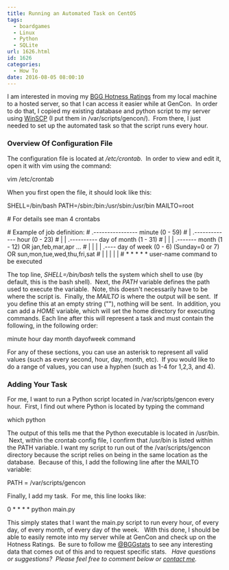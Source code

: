 ```yaml
---
title: Running an Automated Task on CentOS
tags:
  - boardgames
  - Linux
  - Python
  - SQLite
url: 1626.html
id: 1626
categories:
  - How To
date: 2016-08-05 08:00:10
---
```


I am interested in moving my [BGG Hotness Ratings](/tracking-bgg-hotness-rankings-during-gencon/) from my local machine to a hosted server, so that I can access it easier while at GenCon.  In order to do that, I copied my existing database and python script to my server using [WinSCP](https://www.google.com/url?sa=t&rct=j&q=&esrc=s&source=web&cd=1&cad=rja&uact=8&ved=0ahUKEwihqODHh6TOAhVBRSYKHV56D3gQFggcMAA&url=https%3A%2F%2Fwinscp.net%2Feng%2Fdownload.php&usg=AFQjCNFGy0DbS4A__xFv8ToHgJYyYD3BOw&sig2=5bCOPA9u30CoJ6TPC3mhRg&bvm=bv.128617741,d.eWE) (I put them in /var/scripts/gencon/).  From there, I just needed to set up the automated task so that the script runs every hour.

### Overview Of Configuration File

The configuration file is located at _/etc/crontab_.  In order to view and edit it, open it with vim using the command:

vim /etc/crontab

When you first open the file, it should look like this:

SHELL=/bin/bash
PATH=/sbin:/bin:/usr/sbin:/usr/bin
MAILTO=root

\# For details see man 4 crontabs

\# Example of job definition:
\# .---------------- minute (0 - 59)
\# |  .------------- hour (0 - 23)
\# |  |  .---------- day of month (1 - 31)
\# |  |  |  .------- month (1 - 12) OR jan,feb,mar,apr ...
\# |  |  |  |  .---- day of week (0 - 6) (Sunday=0 or 7) OR sun,mon,tue,wed,thu,fri,sat
\# |  |  |  |  |
\# *  *  *  *  * user-name  command to be executed

The top line, _SHELL=/bin/bash_ tells the system which shell to use (by default, this is the bash shell).  Next, the _PATH_ variable defines the path used to execute the variable.  Note, this doesn't necessarily have to be where the script is.  Finally, the _MAILTO_ is where the output will be sent.  If you define this at an empty string (""), nothing will be sent.  In addition, you can add a _HOME_ variable, which will set the home directory for executing commands. Each line after this will represent a task and must contain the following, in the following order:

minute hour day month dayofweek command

For any of these sections, you can use an asterisk to represent all valid values (such as every second, hour, day, month, etc).  If you would like to do a range of values, you can use a hyphen (such as 1-4 for 1,2,3, and 4).

### Adding Your Task

For me, I want to run a Python script located in /var/scripts/gencon every hour.  First, I find out where Python is located by typing the command

which python

The output of this tells me that the Python executable is located in /usr/bin.  Next, within the crontab config file, I confirm that /usr/bin is listed within the PATH variable. I want my script to run out of the /var/scripts/gencon directory because the script relies on being in the same location as the database.  Because of this, I add the following line after the MAILTO variable:

PATH = /var/scripts/gencon

Finally, I add my task.  For me, this line looks like:

0 * * * * python main.py

This simply states that I want the main.py script to run every hour, of every day, of every month, of every day of the week.   With this done, I should be able to easily remote into my server while at GenCon and check up on the Hotness Ratings.  Be sure to follow me [@BGGstats](http://www.twitter.com/bggstats) to see any interesting data that comes out of this and to request specific stats.   _Have questions or suggestions?  Please feel free to comment below or [contact me](/contact/)._